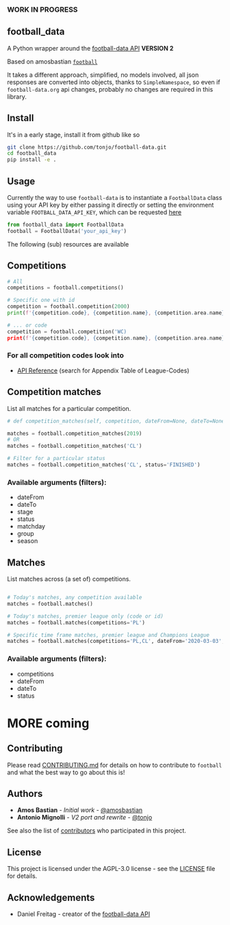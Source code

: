 ### WORK IN PROGRESS

## football_data

A Python wrapper around the [football-data API](https://www.football-data.org) **VERSION 2**

Based on amosbastian [`football`](https://github.com/amosbastian/football)

It takes a different approach, simplified, no models involved, all json responses are converted into objects, thanks to `SimpleNamespace`, so even if `football-data.org` api changes, probably no changes are required in this library.

## Install

It's in a early stage, install it from github like so

```bash
git clone https://github.com/tonjo/football-data.git
cd football_data
pip install -e .
```

## Usage

Currently the way to use `football-data` is to instantiate a `FootballData` class using your API key by either passing it directly or setting the environment variable `FOOTBALL_DATA_API_KEY`, which can be requested [here](https://www.football-data.org/client/register)

```python
from football_data import FootballData
football = FootballData('your_api_key')
```

The following (sub) resources are available

## Competitions

```python
# All
competitions = football.competitions()

# Specific one with id
competition = football.competition(2000)
print(f'{competition.code}, {competition.name}, {competition.area.name}')

# ... or code
competition = football.competition('WC)
print(f'{competition.code}, {competition.name}, {competition.area.name}')

```

### For all competition codes look into

- [API Reference](https://www.football-data.org/documentation/api)
  (search for Appendix Table of League-Codes)

## Competition matches

List all matches for a particular competition.

```python
# def competition_matches(self, competition, dateFrom=None, dateTo=None, stage=None, status=None, matchday=None, group=None, season=None):

matches = football.competition_matches(2019)
# OR
matches = football.competition_matches('CL')

# Filter for a particular status
matches = football.competition_matches('CL', status='FINISHED')
```

### Available arguments (filters):

- dateFrom
- dateTo
- stage
- status
- matchday
- group
- season

## Matches

List matches across (a set of) competitions.

```python

# Today's matches, any competition available
matches = football.matches()

# Today's matches, premier league only (code or id)
matches = football.matches(competitions='PL')

# Specific time frame matches, premier league and Champions League
matches = football.matches(competitions='PL,CL', dateFrom='2020-03-03', dateTo='2020-03-04')
```

### Available arguments (filters):

- competitions
- dateFrom
- dateTo
- status

# MORE coming

## Contributing

Please read [CONTRIBUTING.md](https://github.com/tonjo/football-data/blob/master/CONTRIBUTING.md) for details on how to contribute to `football` and what the best way to go about this is!

## Authors

- **Amos Bastian** - _Initial work_ - [@amosbastian](https://github.com/amosbastian)
- **Antonio Mignolli** - _V2 port and rewrite_ - [@tonjo](https://github.com/tonjo)

See also the list of [contributors](https://github.com/tonjo/football-data/graphs/contributors) who participated in this project.

## License

This project is licensed under the AGPL-3.0 license - see the [LICENSE](https://github.com/tonjo/football-data/blob/master/LICENSE) file for details.

## Acknowledgements

- Daniel Freitag - creator of the [football-data API](https://www.football-data.org/)
